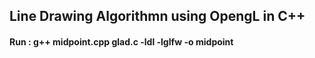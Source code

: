 ## Line Drawing Algorithmn using OpengL in C++
#### Run : g++ midpoint.cpp glad.c -ldl -lglfw -o midpoint